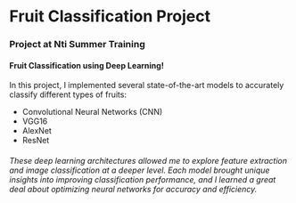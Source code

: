 # Fruit Classification Project
### Project at Nti Summer Training

#### Fruit Classification using Deep Learning!
In this project, I implemented several state-of-the-art models to accurately classify different types of fruits:
- Convolutional Neural Networks (CNN)
- VGG16
- AlexNet
- ResNet
###### These deep learning architectures allowed me to explore feature extraction and image classification at a deeper level. Each model brought unique insights into improving classification performance, and I learned a great deal about optimizing neural networks for accuracy and efficiency.
